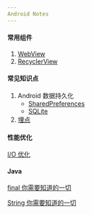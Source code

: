 ```yaml
---
Android Notes
---
```


#### 常用组件

1. [WebView](https://github.com/Omooo/Android-Notes/blob/master/blogs/WebView.md)
2. [RecyclerView](https://github.com/Omooo/Android-Notes/blob/master/blogs/RecyclerView.md)

#### 常见知识点

1. Android 数据持久化
   - [SharedPreferences](https://github.com/Omooo/Android-Notes/blob/master/blogs/SharedPreferences.md)
   - [SQLite](https://github.com/Omooo/Android-Notes/blob/master/blogs/SQLite.md)
2. [埋点](https://github.com/Omooo/Android-Notes/blob/master/blogs/%E5%9F%8B%E7%82%B9.md)

#### 性能优化

[I/O 优化]()

#### Java

[final 你需要知道的一切](https://github.com/Omooo/Android-Notes/blob/master/blogs/final.md)

[String 你需要知道的一切](https://github.com/Omooo/Android-Notes/blob/master/blogs/String.md)